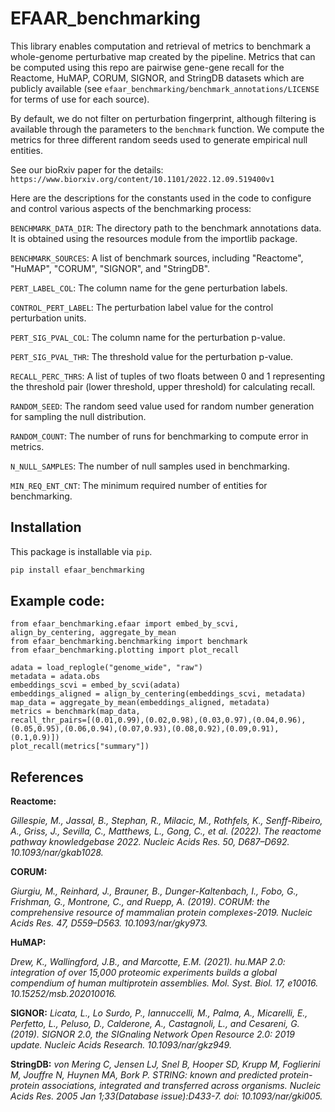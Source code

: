# EFAAR_benchmarking

This library enables computation and retrieval of metrics to benchmark a whole-genome perturbative map created by the pipeline.
Metrics that can be computed using this repo are pairwise gene-gene recall for the Reactome, HuMAP, CORUM, SIGNOR, and StringDB datasets which
are publicly available (see `efaar_benchmarking/benchmark_annotations/LICENSE` for terms of use for each source).

By default, we do not filter on perturbation fingerprint, although filtering is available through the parameters to the `benchmark` function.
We compute the metrics for three different random seeds used to generate empirical null entities.

See our bioRxiv paper for the details: `https://www.biorxiv.org/content/10.1101/2022.12.09.519400v1`

Here are the descriptions for the constants used in the code to configure and control various aspects of the benchmarking process:

`BENCHMARK_DATA_DIR`: The directory path to the benchmark annotations data. It is obtained using the resources module from the importlib package.

`BENCHMARK_SOURCES`: A list of benchmark sources, including "Reactome", "HuMAP", "CORUM", "SIGNOR", and "StringDB".

`PERT_LABEL_COL`: The column name for the gene perturbation labels.

`CONTROL_PERT_LABEL`: The perturbation label value for the control perturbation units.

`PERT_SIG_PVAL_COL`: The column name for the perturbation p-value.

`PERT_SIG_PVAL_THR`: The threshold value for the perturbation p-value.

`RECALL_PERC_THRS`: A list of tuples of two floats between 0 and 1 representing the threshold pair (lower threshold, upper threshold) for calculating recall.

`RANDOM_SEED`: The random seed value used for random number generation for sampling the null distribution.

`RANDOM_COUNT`: The number of runs for benchmarking to compute error in metrics.

`N_NULL_SAMPLES`: The number of null samples used in benchmarking.

`MIN_REQ_ENT_CNT`: The minimum required number of entities for benchmarking.

## Installation

This package is installable via `pip`.

```bash
pip install efaar_benchmarking
```

## Example code:

```from efaar_benchmarking.data_loading import load_replogle
from efaar_benchmarking.efaar import embed_by_scvi, align_by_centering, aggregate_by_mean
from efaar_benchmarking.benchmarking import benchmark
from efaar_benchmarking.plotting import plot_recall

adata = load_replogle("genome_wide", "raw")
metadata = adata.obs
embeddings_scvi = embed_by_scvi(adata)
embeddings_aligned = align_by_centering(embeddings_scvi, metadata)
map_data = aggregate_by_mean(embeddings_aligned, metadata)
metrics = benchmark(map_data,
recall_thr_pairs=[(0.01,0.99),(0.02,0.98),(0.03,0.97),(0.04,0.96),(0.05,0.95),(0.06,0.94),(0.07,0.93),(0.08,0.92),(0.09,0.91),(0.1,0.9)])
plot_recall(metrics["summary"])
```

## References
**Reactome:**

_Gillespie, M., Jassal, B., Stephan, R., Milacic, M., Rothfels, K., Senff-Ribeiro, A., Griss, J., Sevilla, C., Matthews, L., Gong, C., et al. (2022). The reactome pathway knowledgebase 2022. Nucleic Acids Res. 50, D687–D692. 10.1093/nar/gkab1028._

**CORUM:**

_Giurgiu, M., Reinhard, J., Brauner, B., Dunger-Kaltenbach, I., Fobo, G., Frishman, G., Montrone, C., and Ruepp, A. (2019). CORUM: the comprehensive resource of mammalian protein complexes-2019. Nucleic Acids Res. 47, D559–D563. 10.1093/nar/gky973._

**HuMAP:**

_Drew, K., Wallingford, J.B., and Marcotte, E.M. (2021). hu.MAP 2.0: integration of over 15,000 proteomic experiments builds a global compendium of human multiprotein assemblies. Mol. Syst. Biol. 17, e10016. 10.15252/msb.202010016._

**SIGNOR:**
_Licata, L., Lo Surdo, P., Iannuccelli, M., Palma, A., Micarelli, E., Perfetto, L., Peluso, D., Calderone, A., Castagnoli, L., and Cesareni, G. (2019). SIGNOR 2.0, the SIGnaling Network Open Resource 2.0: 2019 update. Nucleic Acids Research. 10.1093/nar/gkz949._

**StringDB:**
_von Mering C, Jensen LJ, Snel B, Hooper SD, Krupp M, Foglierini M, Jouffre N, Huynen MA, Bork P. STRING: known and predicted protein-protein associations, integrated and transferred across organisms. Nucleic Acids Res. 2005 Jan 1;33(Database issue):D433-7. doi: 10.1093/nar/gki005._
